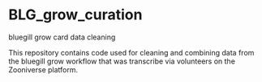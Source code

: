 # BLG_grow_curation
bluegill grow card data cleaning

This repository contains code used for cleaning and combining data from the bluegill grow workflow that was transcribe via volunteers on the Zooniverse platform.  
